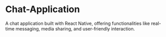 # Chat-Application
 A chat application built with React Native, offering functionalities like real-time messaging, media sharing, and user-friendly interaction.

